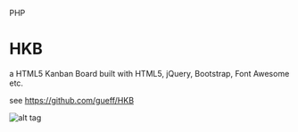 [comment]: <> (HKB)
[comment]: <> (=====================================================================================)

<tag>PHP</tag>

# HKB
a HTML5 Kanban Board built with 
HTML5, jQuery, Bootstrap, Font Awesome etc.

see https://github.com/gueff/HKB

![alt tag](http://kanbanix.ueffing.net/Kanbanix.png)